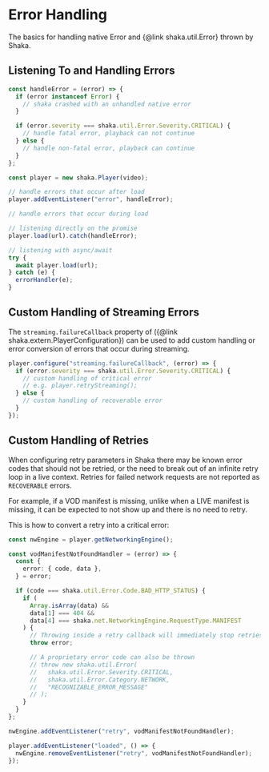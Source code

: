 # Error Handling

The basics for handling native Error and {@link shaka.util.Error} thrown by Shaka.

## Listening To and Handling Errors

```typescript
const handleError = (error) => {
  if (error instanceof Error) {
    // shaka crashed with an unhandled native error
  }

  if (error.severity === shaka.util.Error.Severity.CRITICAL) {
    // handle fatal error, playback can not continue
  } else {
    // handle non-fatal error, playback can continue
  }
};

const player = new shaka.Player(video);

// handle errors that occur after load
player.addEventListener("error", handleError);

// handle errors that occur during load

// listening directly on the promise
player.load(url).catch(handleError);

// listening with async/await
try {
  await player.load(url);
} catch (e) {
  errorHandler(e);
}
```

## Custom Handling of Streaming Errors

The `streaming.failureCallback` property of ({@link shaka.extern.PlayerConfiguration}) can be used to add custom handling or error conversion of errors that occur during streaming.

```typescript
player.configure("streaming.failureCallback", (error) => {
  if (error.severity === shaka.util.Error.Severity.CRITICAL) {
    // custom handling of critical error
    // e.g. player.retryStreaming();
  } else {
    // custom handling of recoverable error
  }
});
```

## Custom Handling of Retries

When configuring retry parameters in Shaka there may be known error codes that should not be retried, or the need to break out of an infinite retry loop in a live context. Retries for failed network requests are not reported as `RECOVERABLE` errors.

For example, if a VOD manifest is missing, unlike when a LIVE manifest is missing, it can be expected to not show up and there is no need to retry.

This is how to convert a retry into a critical error:

```typescript
const nwEngine = player.getNetworkingEngine();

const vodManifestNotFoundHandler = (error) => {
  const {
    error: { code, data },
  } = error;

  if (code === shaka.util.Error.Code.BAD_HTTP_STATUS) {
    if (
      Array.isArray(data) &&
      data[1] === 404 &&
      data[4] === shaka.net.NetworkingEngine.RequestType.MANIFEST
    ) {
      // Throwing inside a retry callback will immediately stop retries
      throw error;

      // A proprietary error code can also be thrown
      // throw new shaka.util.Error(
      //   shaka.util.Error.Severity.CRITICAL,
      //   shaka.util.Error.Category.NETWORK,
      //   "RECOGNIZABLE_ERROR_MESSAGE"
      // );
    }
  }
};

nwEngine.addEventListener("retry", vodManifestNotFoundHandler);

player.addEventListener("loaded", () => {
  nwEngine.removeEventListener("retry", vodManifestNotFoundHandler);
});

```
